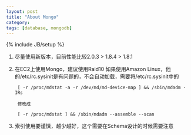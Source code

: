 ```yaml
---
layout: post
title: "About Mongo"
category: 
tags: [database, mongodb]
---
```

{% include JB/setup %}

1. 尽量使用新版本，目前性能比较2.0.3 > 1.8.4 > 1.8.1
2. 在EC2上使用Mongo，建议使用Raid10
	如果使用Amazon Linux，他的/etc/rc.sysinit是有问题的，不会自动加载，需要将/etc/rc.sysinit中的
		
		[ -r /proc/mdstat -a -r /dev/md/md-device-map ] && /sbin/mdadm -IRs
		
		修改成
		
		[ -r /proc/mdstat ] && /sbin/mdadm --assemble --scan
3. 索引使用要谨慎，越少越好，这个需要在Schema设计的时候需要注意
